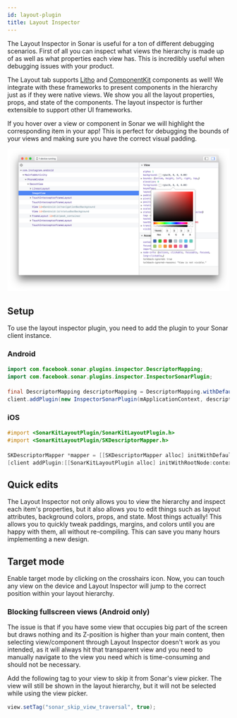 ```yaml
---
id: layout-plugin
title: Layout Inspector
---
```


The Layout Inspector in Sonar is useful for a ton of different debugging scenarios. First of all you can inspect what views the hierarchy is made up of as well as what properties each view has. This is incredibly useful when debugging issues with your product.

The Layout tab supports [Litho](https://fblitho.com) and [ComponentKit](https://componentkit.org) components as well! We integrate with these frameworks to present components in the hierarchy just as if they were native views. We show you all the layout properties, props, and state of the components. The layout inspector is further extensible to support other UI frameworks.

If you hover over a view or component in Sonar we will highlight the corresponding item in your app! This is perfect for debugging the bounds of your views and making sure you have the correct visual padding.

![Layout plugin](/docs/assets/layout.png)

## Setup

To use the layout inspector plugin, you need to add the plugin to your Sonar client instance.

### Android

```java
import com.facebook.sonar.plugins.inspector.DescriptorMapping;
import com.facebook.sonar.plugins.inspector.InspectorSonarPlugin;

final DescriptorMapping descriptorMapping = DescriptorMapping.withDefaults();
client.addPlugin(new InspectorSonarPlugin(mApplicationContext, descriptorMapping));
```

### iOS

```objective-c
#import <SonarKitLayoutPlugin/SonarKitLayoutPlugin.h>
#import <SonarKitLayoutPlugin/SKDescriptorMapper.h>

SKDescriptorMapper *mapper = [[SKDescriptorMapper alloc] initWithDefaults];
[client addPlugin:[[SonarKitLayoutPlugin alloc] initWithRootNode:context.application withDescriptorMapper:mapper]]
```

## Quick edits

The Layout Inspector not only allows you to view the hierarchy and inspect each item's properties, but it also allows you to edit things such as layout attributes, background colors, props, and state. Most things actually! This allows you to quickly tweak paddings, margins, and colors until you are happy with them, all without re-compiling. This can save you many hours implementing a new design.

## Target mode

Enable target mode by clicking on the crosshairs icon. Now, you can touch any view on the device and Layout Inspector will jump to the correct position within your layout hierarchy.

### Blocking fullscreen views (Android only)

The issue is that if you have some view that occupies big part of the screen but draws nothing and its Z-position is higher than your main content, then selecting view/component through Layout Inspector doesn't work as you intended, as it will always hit that transparent view and you need to manually navigate to the view you need which is time-consuming and should not be necessary.

Add the following tag to your view to skip it from Sonar's view picker. The view will still be shown in the layout hierarchy, but it will not be selected while using the view picker.

```java
view.setTag("sonar_skip_view_traversal", true);
```
